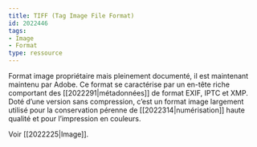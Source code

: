 ```yaml
---
title: TIFF (Tag Image File Format)
id: 2022446
tags:
- Image
- Format
type: ressource
---
```


Format image propriétaire mais pleinement documenté, il est maintenant maintenu par Adobe. Ce format se caractérise par un en-tête riche comportant des [[2022291|métadonnées]] de format EXIF, IPTC et XMP. Doté d’une version sans compression, c’est un format image largement utilisé pour la conservation pérenne de [[2022314|numérisation]] haute qualité et pour l’impression en couleurs.

Voir [[2022225|Image]].

